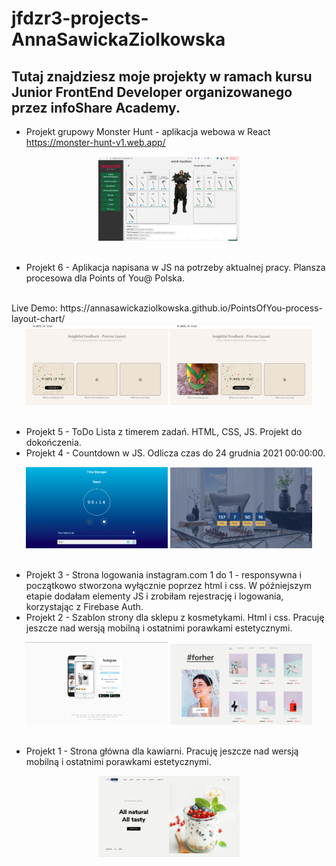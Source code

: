 # jfdzr3-projects-AnnaSawickaZiolkowska


## Tutaj znajdziesz moje projekty w ramach kursu Junior FrontEnd Developer organizowanego przez infoShare Academy.

- Projekt grupowy Monster Hunt - aplikacja webowa w React
https://monster-hunt-v1.web.app/
<div align="center"; width="100%" display="flex" >

<img  src="./img/MonsterHunt.png"  alt="Poy" width="45%">

</div>
<br>

- Projekt 6 - Aplikacja napisana w JS na potrzeby aktualnej pracy. Plansza procesowa dla Points of You@ Polska.
<br>
  Live Demo: https://annasawickaziolkowska.github.io/PointsOfYou-process-layout-chart/

<div align="center"; width="100%" display="flex" >

<img  src="./img/Poy-plansza-1.png"  alt="Poy" width="45%">
<img  src="./img/Poy-plansza-2.png"  alt="Poy" width="45%">

</div>
<br>

* Projekt 5 - ToDo Lista z timerem zadań. HTML, CSS, JS. Projekt do dokończenia. 
* Projekt 4 - Countdown w JS. Odlicza czas do 24 grudnia 2021 00:00:00.
<div align="center"; width="100%" display="flex">
<img  src="./img/Time-Manager.png"  alt="" width="45%" >
<img  src="./img/Counter.png"  alt="" width="45%">
</div>
<br>

* Projekt 3 - Strona logowania instagram.com 1 do 1 - responsywna i początkowo stworzona wyłącznie poprzez html i css. W późniejszym etapie dodałam elementy JS i zrobiłam rejestrację i logowania, korzystając z Firebase Auth.
* Projekt 2 - Szablon strony dla sklepu z kosmetykami. Html i css. Pracuję jeszcze nad wersją mobilną i ostatnimi porawkami estetycznymi.
<div align="center"; width="100%" display="flex">
<img  src="./img/instagram.png"  alt="" width="45%" >
<img  src="./img/sklep-projekt-2.png"  alt="" width="45%">
</div>
<br>

* Projekt 1 - Strona główna dla kawiarni. Pracuję jeszcze nad wersją mobilną i ostatnimi porawkami estetycznymi.

<div align="center"; width="100%">

<img  src="./img/Strona-kawiarni.png"  alt="" width="45%" >
</div>
<br>


